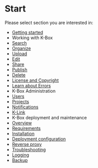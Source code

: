# Start

Please select section you are interested in:

- [Getting started](./work-with-kbox/getting-started.md)
- Working with K-Box
 - [Search](./work-with-kbox/search.md)
 - [Organize](./work-with-kbox/files-organization.md)
 - [Upload](./work-with-kbox/upload.md)
 - [Edit](./work-with-kbox/edit.md)
 - [Share](./work-with-kbox/share.md)
 - [Publish](./work-with-kbox/publish.md)
 - [Delete](./work-with-kbox/delete.md)
 - [License and Copyright](./work-with-kbox/licenses.md)
 - [Learn about Errors](./work-with-kbox/error.md)
- K-Box Administration
 - [Users](./work-with-kbox/admin/users.md)
 - [Projects](./work-with-kbox/admin/projects.md)
 - [Notifications](./work-with-kbox/admin/mail.md)
 - [K-Link](./work-with-kbox/admin/network.md)
- K-Box deployment and maintenance
 - [Overview](./index.md)
 - [Requirements](./requirements.md)
 - [Installation](./installation.md)
 - [Deployment configuration](./deploy-configuration.md)
 - [Reverse proxy](./reverse-proxy.md)
 - [Troubleshooting](./maintenance/troubleshooting.md)
 - [Logging](./maintenance/logging.md)
 - [Backup](./maintenance/backup.md)
